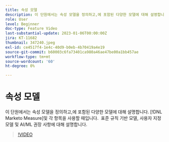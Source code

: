 ```yaml
---
title: 속성 모델
description: 이 단원에서는 속성 모델을 정의하고,에 포함된 다양한 모델에 대해 설명합니다. [!DNL Marketo Measure]및 각 항목을 사용할 때입니다.  표준 규칙 기반 모델, 사용자 지정 모델 및 AI/ML 권장 사항에 대해 설명합니다.
role: User
level: Beginner
doc-type: Feature Video
last-substantial-update: 2023-01-06T00:00:00Z
jira: KT-11682
thumbnail: 347240.jpeg
exl-id: ce4517f4-1e4c-40d9-b0eb-4b70419a4e19
source-git-commit: b60003c6fa73401ca980a46ae47be00a1bb457ae
workflow-type: tm+mt
source-wordcount: '60'
ht-degree: 0%

---
```


# 속성 모델

이 단원에서는 속성 모델을 정의하고,에 포함된 다양한 모델에 대해 설명합니다. [!DNL Marketo Measure]및 각 항목을 사용할 때입니다.  표준 규칙 기반 모델, 사용자 지정 모델 및 AI/ML 권장 사항에 대해 설명합니다.

>[!VIDEO](https://video.tv.adobe.com/v/347240/?quality=12&learn=on)
